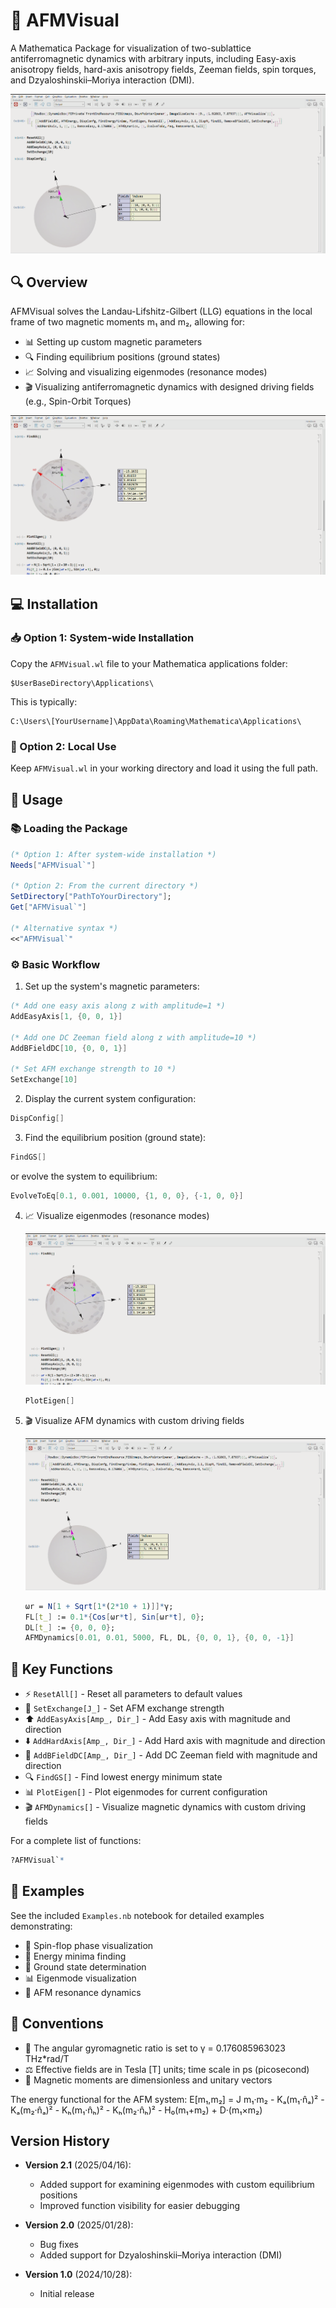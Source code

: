 # 🧲 AFMVisual

A Mathematica Package for visualization of two-sublattice antiferromagnetic dynamics with arbitrary inputs, including Easy-axis anisotropy fields, hard-axis anisotropy fields, Zeeman fields, spin torques, and Dzyaloshinskii–Moriya interaction (DMI).

![Antiferromagnetic Dynamics Visualization](src/Screenshot%202025-04-26%20032455.png)

## 🔍 Overview

AFMVisual solves the Landau-Lifshitz-Gilbert (LLG) equations in the local frame of two magnetic moments m₁ and m₂, allowing for:

- 📊 Setting up custom magnetic parameters
- 🔍 Finding equilibrium positions (ground states)
- 📈 Solving and visualizing eigenmodes (resonance modes)
- 🎬 Visualizing antiferromagnetic dynamics with designed driving fields (e.g., Spin-Orbit Torques)

![Eigenmode Visualization](src/Screenshot%202025-04-26%20032507.png)

## 💻 Installation

### 📥 Option 1: System-wide Installation
Copy the `AFMVisual.wl` file to your Mathematica applications folder:
```
$UserBaseDirectory\Applications\
```
This is typically:
```
C:\Users\[YourUsername]\AppData\Roaming\Mathematica\Applications\
```

### 🔄 Option 2: Local Use
Keep `AFMVisual.wl` in your working directory and load it using the full path.

## 🚀 Usage

### 📚 Loading the Package
```mathematica
(* Option 1: After system-wide installation *)
Needs["AFMVisual`"]

(* Option 2: From the current directory *)
SetDirectory["PathToYourDirectory"];
Get["AFMVisual`"]

(* Alternative syntax *)
<<"AFMVisual`"
```

### ⚙️ Basic Workflow

1. Set up the system's magnetic parameters:
```mathematica
(* Add one easy axis along z with amplitude=1 *)
AddEasyAxis[1, {0, 0, 1}]

(* Add one DC Zeeman field along z with amplitude=10 *)
AddBFieldDC[10, {0, 0, 1}]

(* Set AFM exchange strength to 10 *)
SetExchange[10]
```

2. Display the current system configuration:
```mathematica
DispConfig[]
```

3. Find the equilibrium position (ground state):
```mathematica
FindGS[]
```
or evolve the system to equilibrium:
```mathematica
EvolveToEq[0.1, 0.001, 10000, {1, 0, 0}, {-1, 0, 0}]
```

4. 📈 Visualize eigenmodes (resonance modes)

   ![Eigenmode Visualization](src/Screenshot%202025-04-26%20032507.png)

   ```mathematica
   PlotEigen[]
   ```

5. 🎬 Visualize AFM dynamics with custom driving fields

   ![Dynamics Visualization](src/Screenshot%202025-04-26%20032455.png)

   ```mathematica
   ωr = N[1 + Sqrt[1*(2*10 + 1)]]*γ;
   FL[t_] := 0.1*{Cos[ωr*t], Sin[ωr*t], 0};
   DL[t_] := {0, 0, 0};
   AFMDynamics[0.01, 0.01, 5000, FL, DL, {0, 0, 1}, {0, 0, -1}]
   ```

## 🔧 Key Functions

- ⚡ `ResetAll[]` - Reset all parameters to default values
- 🔄 `SetExchange[J_]` - Set AFM exchange strength
- ⬆️ `AddEasyAxis[Amp_, Dir_]` - Add Easy axis with magnitude and direction
- ⬇️ `AddHardAxis[Amp_, Dir_]` - Add Hard axis with magnitude and direction
- 🧲 `AddBFieldDC[Amp_, Dir_]` - Add DC Zeeman field with magnitude and direction
- 🔍 `FindGS[]` - Find lowest energy minimum state
- 📊 `PlotEigen[]` - Plot eigenmodes for current configuration
- 🎬 `AFMDynamics[]` - Visualize magnetic dynamics with custom driving fields

For a complete list of functions:
```mathematica
?AFMVisual`*
```

## 📝 Examples

See the included `Examples.nb` notebook for detailed examples demonstrating:

- 🔀 Spin-flop phase visualization
- 🔎 Energy minima finding
- 🧭 Ground state determination
- 📊 Eigenmode visualization
- 🎯 AFM resonance dynamics

## 📐 Conventions

- 📏 The angular gyromagnetic ratio is set to γ = 0.176085963023 THz*rad/T
- ⚖️ Effective fields are in Tesla [T] units; time scale in ps (picosecond)
- 🧮 Magnetic moments are dimensionless and unitary vectors

The energy functional for the AFM system:
E[m₁,m₂] = J m₁·m₂ - Kₐ(m₁·n̂ₐ)² - Kₐ(m₂·n̂ₐ)² - Kₕ(m₁·n̂ₕ)² - Kₕ(m₂·n̂ₕ)² - H₀(m₁+m₂) + D·(m₁×m₂)

## Version History

- **Version 2.1** (2025/04/16):
  - Added support for examining eigenmodes with custom equilibrium positions
  - Improved function visibility for easier debugging

- **Version 2.0** (2025/01/28):
  - Bug fixes
  - Added support for Dzyaloshinskii–Moriya interaction (DMI)

- **Version 1.0** (2024/10/28):
  - Initial release

